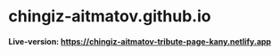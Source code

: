 # chingiz-aitmatov.github.io


#### Live-version: https://chingiz-aitmatov-tribute-page-kany.netlify.app
